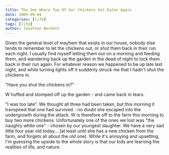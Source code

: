 ```yaml
---
title: The One Where Two Of Our Chickens Got Eaten Again
date: 2009-09-04
categories: [life]
tags: [life]
author: Jonathan Beckett
---
```


Given the general level of mayhem that exists in our house, nobody else tends to remember to let the chickens out, or shut them back in their run each night. I usually find myself letting them out on a morning and feeding them, and wandering back up the garden in the dead of night to lock them back in their run again. For whatever reason we happened to be up late last night, and while turning lights off it suddenly struck me that I hadn't shut the chickens in.

"Have you shut the chickens in?"

W huffed and stomped off up the garden - and came back in tears.

"I was too late". We thought all three had been taken, but this morning it transpired that one had survived - no doubt she escaped into the undergrowth during the attack. W is therefore off to the farm this morning to buy two more chickens. Unfortunately one of the ones we lost was "the naughty white one" - chosen by our youngest daughter. We have a very sad little four year old today... (at least until she has a new chicken from the farm, and forgets all about the old one). While it's annoying and upsetting, I'm guessing the upside to the whole story is that our kids are learning the realities of life, and nature.